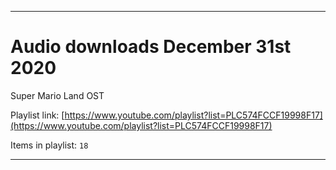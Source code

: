 
***

# Audio downloads December 31st 2020

Super Mario Land OST

Playlist link: [https://www.youtube.com/playlist?list=PLC574FCCF19998F17](https://www.youtube.com/playlist?list=PLC574FCCF19998F17)

Items in playlist: `18`

***

